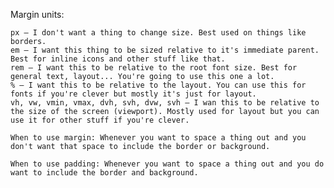 Margin units:

    px — I don't want a thing to change size. Best used on things like borders.
    em — I want this thing to be sized relative to it's immediate parent. Best for inline icons and other stuff like that.
    rem — I want this to be relative to the root font size. Best for general text, layout... You're going to use this one a lot.
    % — I want this to be relative to the layout. You can use this for fonts if you're clever but mostly it's just for layout.
    vh, vw, vmin, vmax, dvh, svh, dvw, svh — I wan this to be relative to the size of the screen (viewport). Mostly used for layout but you can use it for other stuff if you're clever.

    When to use margin: Whenever you want to space a thing out and you don't want that space to include the border or background.

    When to use padding: Whenever you want to space a thing out and you do want to include the border and background.
